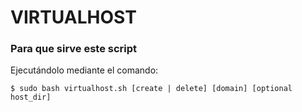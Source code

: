 # VIRTUALHOST

### Para que sirve este script
Ejecutándolo mediante el comando:

    $ sudo bash virtualhost.sh [create | delete] [domain] [optional host_dir]
